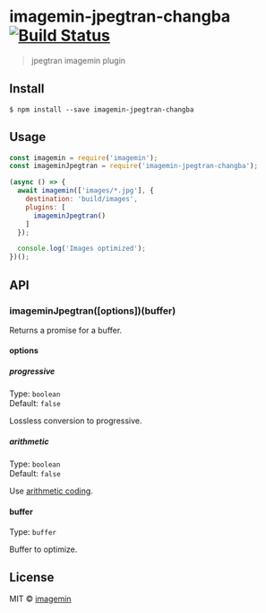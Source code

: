 # imagemin-jpegtran-changba [![Build Status](https://travis-ci.org/ChangbaFE/imagemin-jpegtran.svg?branch=master)](https://travis-ci.org/ChangbaFE/imagemin-jpegtran)

> jpegtran imagemin plugin


## Install

```
$ npm install --save imagemin-jpegtran-changba
```


## Usage

```js
const imagemin = require('imagemin');
const imageminJpegtran = require('imagemin-jpegtran-changba');

(async () => {
  await imagemin(['images/*.jpg'], {
    destination: 'build/images',
    plugins: [
      imageminJpegtran()
    ]
  });

  console.log('Images optimized');
})();
```

## API

### imageminJpegtran([options])(buffer)

Returns a promise for a buffer.

#### options

##### progressive

Type: `boolean`<br>
Default: `false`

Lossless conversion to progressive.

##### arithmetic

Type: `boolean`<br>
Default: `false`

Use [arithmetic coding](http://en.wikipedia.org/wiki/Arithmetic_coding).

#### buffer

Type: `buffer`

Buffer to optimize.

## License

MIT © [imagemin](https://github.com/imagemin)
